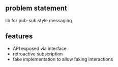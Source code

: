 ## problem statement

lib for pub-sub style messaging

## features

- API exposed via interface
- retroactive subscription
- fake implementation to allow faking interactions
